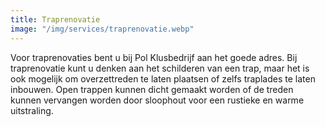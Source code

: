 ```yaml
---
title: Traprenovatie
image: "/img/services/traprenovatie.webp"
---
```


Voor traprenovaties bent u bij Pol Klusbedrijf aan het goede adres. Bij
traprenovatie kunt u denken aan het schilderen van een trap, maar het is ook
mogelijk om overzettreden te laten plaatsen of zelfs traplades te laten
inbouwen. Open trappen kunnen dicht gemaakt worden of de treden kunnen vervangen
worden door sloophout voor een rustieke en warme uitstraling.
